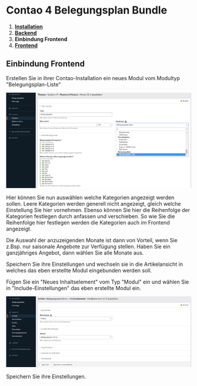 # Contao 4 Belegungsplan Bundle

1. [**Installation**](installation.md)
2. [**Backend**](backend.md)
3. **Einbindung Frontend**
2. [**Frontend**](frontend.md)

## Einbindung Frontend

Erstellen Sie in ihrer Contao-Installation ein neues Modul vom Modultyp "Belegungsplan-Liste"

![Neues Modul](images/belegungsplan-bundle-11.png)

Hier können Sie nun auswählen welche Kategorien angezeigt werden sollen. Leere Kategorien werden generell nicht angezeigt, gleich welche Einstellung Sie hier vornehmen.
Ebenso können Sie hier die Reihenfolge der Kategorien festlegen durch anfassen und verschieben. So wie Sie die Reihenfolge hier festlegen werden die Kategorien auch im Frontend angezeigt.

Die Auswahl der anzuzeigenden Monate ist dann von Vorteil, wenn Sie z.Bsp. nur saisonale Angebote zur Verfügung stellen. Haben Sie ein ganzjähriges Angebot, dann wählen Sie alle Monate aus.

Speichern Sie ihre Einstellungen und wechseln sie in die Artikelansicht in welches das eben erstellte Modul eingebunden werden soll.

Fügen Sie ein "Neues Inhaltselement" vom Typ "Modul" ein und wählen Sie in "Include-Einstellungen" das eben erstellte Modul ein.

![Neues Modul integrieren](images/belegungsplan-bundle-12.png)

Speichern Sie ihre Einstellungen.
